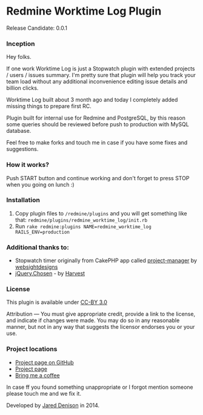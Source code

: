 # Redmine Worktime Log Plugin
Release Candidate: 0.0.1

### Inception
Hey folks.

If one work Worktime Log is just a Stopwatch plugin with extended projects / users / issues summary. I'm pretty sure that plugin will help you track your team load without any additional inconvenience editing issue details and billion clicks.

Worktime Log built about 3 month ago and today I completely added missing things to prepare first RC. 

Plugin built for internal use for Redmine and PostgreSQL, by this reason some queries should be reviewed before push to production with MySQL database.

Feel free to make forks and touch me in case if you have some fixes and suggestions.

### How it works?
Push START button and continue working and don't forget to press STOP when you going on lunch :)

### Installation
1. Copy plugin files to ```/redmine/plugins``` and you will get something like that: ```redmine/plugins/redmine_worktime_log/init.rb```
2. Run ```rake redmine:plugins NAME=redmine_worktime_log RAILS_ENV=production```

### Additional thanks to:
* Stopwatch timer originally from CakePHP app called [project-manager] by [websightdesigns]</li>
* [jQuery.Chosen] - by [Harvest]

### License
This plugin is available under [CC-BY 3.0]

Attribution — You must give appropriate credit, provide a link to the license, and indicate if changes were made. You may do so in any reasonable manner, but not in any way that suggests the licensor endorses you or your use.

### Project locations
* [Project page on GitHub]
* [Project page]
* [Bring me a coffee]

In case ff you found something unappropriate or I forgot mention someone please touch me and we fix it.

Developed by [Jared Denison] in 2014. 

[Project page on GitHub]:https://github.com/themondays/redmine_worktime_log
[Project page]:http://themondays.ca/redmine/plugins/worktimelog/
[Bring me a coffee]:http://themondays.ca/coffee/
[Jared Denison]:http://themondays.ca
[project-manager]:https://github.com/websightdesigns/project-manager/blob/master/README.md
[websightdesigns]:https://github.com/websightdesigns/project-manager/blob/master/README.md
[jQuery.Chosen]:http://harvesthq.github.io/chosen/
[Harvest]:http://www.getharvest.com/
[CC-BY 3.0]:http://creativecommons.org/licenses/by/3.0/